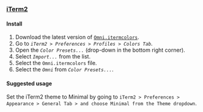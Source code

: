 ### [iTerm2](https://iterm2.com)

#### Install

1. Download the latest version of [`Omni.itermcolors`](https://github.com/getomni/iterm/releases/latest/download/Omni.itermcolors).
2. Go to _`iTerm2 > Preferences > Profiles > Colors Tab`_.
3. Open the _`Color Presets...`_ (drop-down in the bottom right corner).
4. Select _`Import...`_ from the list.
5. Select the `Omni.itermcolors` file.
6. Select the _`Omni`_ from _`Color Presets...`_.

#### Suggested usage

Set the iTerm2 theme to Minimal by going to  `iTerm2 > Preferences > Appearance > General Tab > and choose Minimal from the Theme dropdown`.

